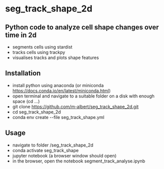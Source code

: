 # seg_track_shape_2d

## Python code to analyze cell shape changes over time in 2d

- segments cells using stardist
- tracks cells using trackpy
- visualises tracks and plots shape features

## Installation

- install python using anaconda (or miniconda https://docs.conda.io/en/latest/miniconda.html)
- open terminal and navigate to a suitable folder <myfolder> on a disk with enough space (cd ...)
- git clone https://github.com/m-albert/seg_track_shape_2d.git
- cd seg_track_shape_2d
- conda env create --file seg_track_shape.yml

## Usage

- navigate to folder <myfolder>/seg_track_shape_2d
- conda activate seg_track_shape
- jupyter notebook (a browser window should open)
- in the browser, open the notebook segment_track_analyse.ipynb
